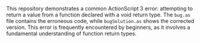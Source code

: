 This repository demonstrates a common ActionScript 3 error: attempting to return a value from a function declared with a void return type.  The `bug.as` file contains the erroneous code, while `bugSolution.as` shows the corrected version.  This error is frequently encountered by beginners, as it involves a fundamental understanding of function return types.